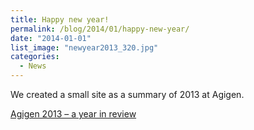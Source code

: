 ```yaml
---
title: Happy new year!
permalink: /blog/2014/01/happy-new-year/
date: "2014-01-01"
list_image: "newyear2013_320.jpg"
categories:
  - News
---
```

We created a small site as a summary of 2013 at Agigen.

[Agigen 2013 &#8211; a year in review][1]

 [1]: http://2013.agigen.se/
